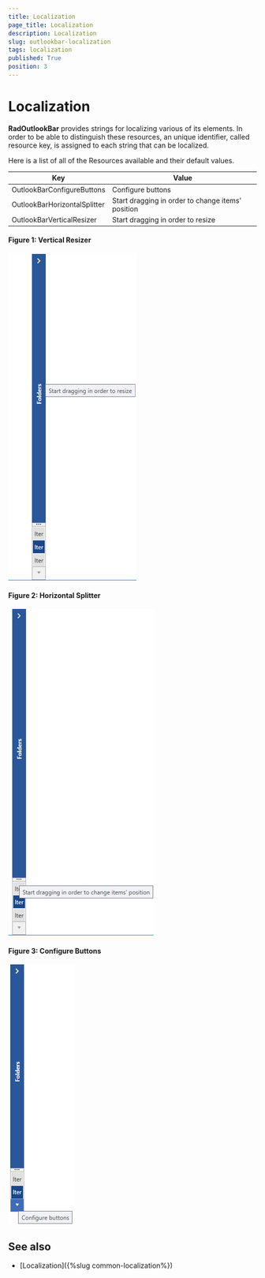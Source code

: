 ```yaml
---
title: Localization
page_title: Localization
description: Localization
slug: outlookbar-localization
tags: localization
published: True
position: 3
---
```


# Localization

__RadOutlookBar__ provides strings for localizing various of its elements. In order to be able to distinguish these resources, an unique identifier, called resource key, is assigned to each string that can be localized.

Here is a list of all of the Resources available and their default values.

Key	|	Value
---	|	---	
OutlookBarConfigureButtons | Configure buttons
OutlookBarHorizontalSplitter | Start dragging in order to change items' position
OutlookBarVerticalResizer | Start dragging in order to resize

#### __Figure 1: Vertical Resizer__
![Vertical Resizer](images/OutlookBar_Localization_01.png)

#### __Figure 2: Horizontal Splitter__
![Vertical Resizer](images/OutlookBar_Localization_02.png)

#### __Figure 3: Configure Buttons__
![Vertical Resizer](images/OutlookBar_Localization_03.png)

## See also

* [Localization]({%slug common-localization%})
